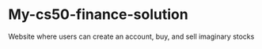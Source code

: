 # My-cs50-finance-solution
Website where users can create an account, buy, and sell imaginary stocks
